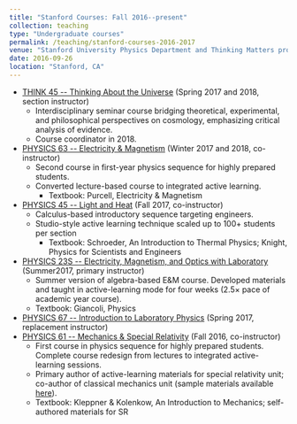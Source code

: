 ```yaml
---
title: "Stanford Courses: Fall 2016--present"
collection: teaching
type: "Undergraduate courses"
permalink: /teaching/stanford-courses-2016-2017
venue: "Stanford University Physics Department and Thinking Matters program"
date: 2016-09-26
location: "Stanford, CA"
---
```


* [THINK 45 -- Thinking About the Universe](http://explorecourses.stanford.edu/search?q=think45&view=catalog&page=0&filter-coursestatus-Active=on&collapse=&academicYear=20172018) (Spring 2017 and 2018, section instructor)
	- Interdisciplinary seminar course bridging theoretical, experimental, and philosophical perspectives on cosmology, emphasizing critical analysis of evidence.
  - Course coordinator in 2018.
* [PHYSICS 63 -- Electricity & Magnetism](http://explorecourses.stanford.edu/search?view=catalog&filter-coursestatus-Active=on&page=0&catalog=&academicYear=20172018&q=PHYSICS63&collapse=) (Winter 2017 and 2018, co-instructor)
	- Second course in first-year physics sequence for highly prepared students.
  - Converted lecture-based course to integrated active learning.
	- Textbook: Purcell, Electricity & Magnetism
* [PHYSICS 45 -- Light and Heat](http://explorecourses.stanford.edu/search?q=PHYSICS45&view=catalog&page=0&filter-coursestatus-Active=on&collapse=&academicYear=20172018) (Fall 2017, co-instructor)
	- Calculus-based introductory sequence targeting engineers.
  - Studio-style active learning technique scaled up to 100+ students per section
	- Textbook: Schroeder, An Introduction to Thermal Physics; Knight, Physics for Scientists and Engineers
* [PHYSICS 23S -- Electricity, Magnetism, and Optics with Laboratory](http://explorecourses.stanford.edu/search?q=PHYSICS23S&view=catalog&page=0&filter-coursestatus-Active=on&collapse=&academicYear=20162017) (Summer2017, primary instructor)
	- Summer version of algebra-based E&M course. Developed materials and taught in active-learning mode for four weeks (2.5× pace of academic year course).
	- Textbook: Giancoli, Physics
* [PHYSICS 67 -- Introduction to Laboratory Physics](http://explorecourses.stanford.edu/search?view=catalog&filter-coursestatus-Active=on&page=0&catalog=&academicYear=20162017&q=PHYSICS67&collapse=) (Spring 2017, replacement instructor)
* [PHYSICS 61 -- Mechanics & Special Relativity](http://explorecourses.stanford.edu/search?view=catalog&filter-coursestatus-Active=on&page=0&catalog=&academicYear=20162017&q=PHYSICS61&collapse=) (Fall 2016, co-instructor)
	- First course in physics sequence for highly prepared students. Complete course redesign from lectures to integrated active-learning sessions.
	- Primary author of active-learning materials for special relativity unit; co-author of classical mechanics unit (sample materials available [here](/portfolio/sample-course-materials-physics-61)).
	- Textbook: Kleppner & Kolenkow, An Introduction to Mechanics; self-authored materials for SR